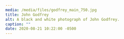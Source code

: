 ```yaml
---
media: /media/files/godfrey_main_750.jpg
title: John Godfrey
alt: A black and white photograph of John Godfrey.
caption: ""
date: 2020-08-21 10:22:00 -0500
---
```

